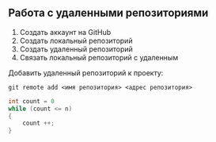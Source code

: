  ## Работа с удаленными репозиториями

1. Создать аккаунт на GitHub
2. Создать локальный репозиторий
3. Создать удаленный репозиторий
4. Связать локальный репозиторий с удаленным

 Добавить удаленный репозиторий к проекту: 
 ```
 git remote add <имя репозитория> <адрес репозитория> 
 ```

```C#
int count = 0
while (count <= n)
{
    count ++;
}
```